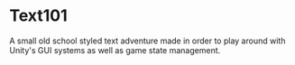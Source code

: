 # Text101

A small old school styled text adventure made in order to play around with Unity's GUI systems as well as game state management.
